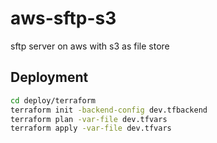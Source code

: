 # aws-sftp-s3
sftp server on aws with s3 as  file store

## Deployment

```bash
cd deploy/terraform
terraform init -backend-config dev.tfbackend
terraform plan -var-file dev.tfvars
terraform apply -var-file dev.tfvars
```

